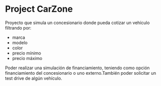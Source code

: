 
# Project CarZone


Proyecto que simula un concesionario donde pueda cotizar un vehículo filtrando por:
 - marca 
 - modelo 
 - color 
 - precio mínimo 
 - precio máximo
 
 
Poder realizar una simulación de financiamiento, teniendo como opción financiamiento del concesionario o uno externo.También poder solicitar un test drive de algún vehículo.
